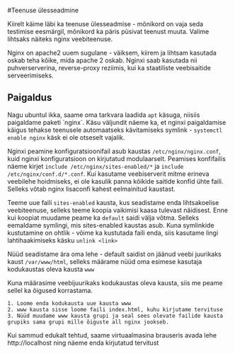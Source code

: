 #Teenuse ülesseadmine

Kiirelt käime läbi ka teenuse ülesseadmise - mõnikord on vaja seda testimise eesmärgil, mõnikord ka päris püsivat teenust muuta. Valime lihtsaks näiteks
nginx veebiteenuse.

Nginx on apache2 uuem sugulane - väiksem, kiirem ja lihtsam kasutada oskab teha kõike, mida apache 2 oskab. Nginxi
saab kasutada nii puhverserverina, reverse-proxy reziimis, kui ka staatiliste veebisaitide serveerimiseks. 


## Paigaldus

Nagu ubuntul ikka, saame oma tarkvara laadida `apt` käsuga, niisiis paigaldame paketi ´nginx´. Käsu väljundit näeme ka,
et nginxi paigaldamise käigus tehakse teenusele automaatseks kävitamiseks symlink - `systemctl enable nginx` käsk ei ole otseselt vajalik.

Nginxi peamine konfiguratsioonifail asub kaustas `/etc/nginx/nginx.conf`, kuid nginxi konfiguratsioon on kirjutatud modulaarselt.
Peamises konfifailis näeme kirjet `include /etc/nginx/sites-enabled/*` ja `include /etc/nginx/conf.d/*.conf`. Kui kasutame veebiserverit
mitme erineva veebilehe hoidmiseks, ei ole kasulik panna kõikide saitide konfid ühte faili. Selleks võtab nginx lisaconfi
kahest eelmainitud kaustast.

Teeme uue faili `sites-enabled` kausta, kus seadistame enda lihtsakoelise veebiteenuse, selleks teeme koopia vaikimisi kaasa tulevast näidisest. Enne kui koopiat muudame peame ka `default` saidi välja võtma.
Selleks eemaldame symlingi, mis sites-enabled kaustas asub. Kuna symlinkide kustutamine on ohtlik - võime ka kustutada faili enda,
siis kasutame lingi lahtihaakimiseks käsku `unlink <link>`

Nüüd seadistame ära oma lehe - default saidist on jäänud veebi juurikaks kaust `/var/www/html`, selleks määrame nüüd oma esimese kasutaja kodukaustas oleva kausta `www`

Kuna määrasime veebijuurikaks kodukaustas oleva kausta, siis me peame sellel ka õigused korrastama.

```
1. Loome enda kodukausta uue kausta www
2. www kausta sisse loome faili index.html, kuhu kirjutame tervituse
3. Nüüd muudame www kausta grupi ja seal sees olevate failide kausta grupiks sama grupi mille õiguste all nginx jookseb.
```

Kui sammud edukalt tehtud, saame virtuaalmasina brauseris avada lehe http://localhost ning näeme enda kirjutatud tervitust
